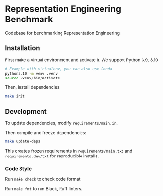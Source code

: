 # Representation Engineering Benchmark

Codebase for benchmarking Representation Engineering

## Installation

First make a virtual environment and activate it. We support Python 3.9, 3.10

```bash
# Example with virtualenv; you can also use Conda
python3.10 -m venv .venv
source .venv/bin/activate
```

Then, install dependencies
```bash 
make init
```

## Development

To update dependencies, modify `requirements/main.in`. 

Then compile and freeze dependencies:
```bash
make update-deps
```

This creates frozen requirements in `requirements/main.txt` and `requirements.dev/txt` for reproducible installs.

### Code Style

Run `make check` to check code format. 

Run `make fmt` to run Black, Ruff linters.